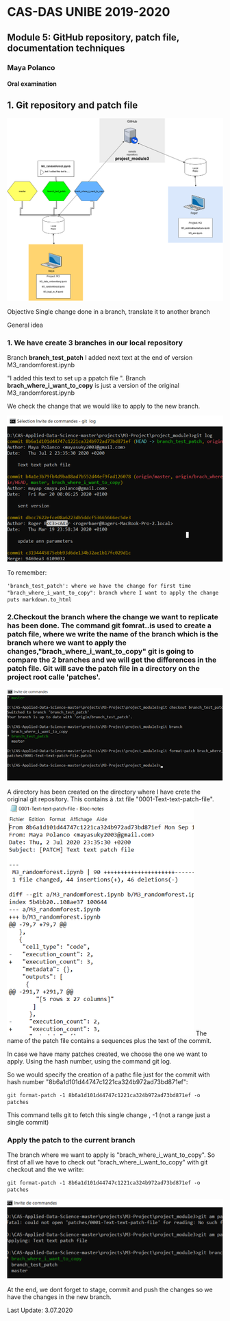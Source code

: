 # CAS-DAS UNIBE 2019-2020
## Module 5: GitHub repository, patch file, documentation techniques

### Maya Polanco

#### Oral examination


## 1. Git repository and patch file

![](images/fig1.png?raw=true)

Objective
Single change done in a branch, translate it to another branch

General idea
### 1. We have create 3 branches in our local repository 
Branch **branch_test_patch** I added next text at the end of version M3_randomforest.ipynb

"I added this text to set up a ppatch file ".
Branch **brach_where_i_want_to_copy** is just a version of the original  M3_randomforest.ipynb

We check the change that we would like to apply to the new branch.


![](images/fig2.png?raw=true)

To remember: 
```
'branch_test_patch': where we have the change for first time
"brach_where_i_want_to_copy": branch where I want to apply the change
puts markdown.to_html
``` 
### 2.Checkout the branch where the change we want to replicate has been done. The command git fomrat..is used to create a patch file, where we write the name of the branch which is the branch where we want to apply the changes,"brach_where_i_want_to_copy" git is going to compare the 2 branches and we will get the differences in the patch file. Git will save the patch file in a directory on the project root calle 'patches'.

![](images/fig3.png?raw=true)

A directory has been created on the directory where I have crete the original git repository. This contains à .txt file "0001-Text-text-patch-file".
![](images/fig4.png?raw=true)
The name of the patch file contains a sequences plus the text of the commit.

In case we have many patches created, we choose the one we want to apply. Using the hash number, using the command git log.

So we would specify the creation of a pathc file just for the commit with hash number "8b6a1d101d44747c1221ca324b972ad73bd871ef":

```
git format-patch -1 8b6a1d101d44747c1221ca324b972ad73bd871ef -o patches
```
This command tells git to fetch this single change , -1 (not a range just a single commit)

### Apply the patch to the current branch

The branch where we want to apply is "brach_where_i_want_to_copy".
So first of all we have to check out "brach_where_i_want_to_copy" with git checkout and the we write:

```
git format-patch -1 8b6a1d101d44747c1221ca324b972ad73bd871ef -o patches
```


![](images/fig5.png?raw=true)

At the end, we dont forget to stage, commit and push the changes so we have the changes in the new branch.



Last Update: 3.07.2020
